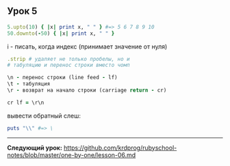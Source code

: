 ## Урок 5

```ruby
5.upto(10) { |x| print x, " " } #=> 5 6 7 8 9 10
50.downto(-50) { |x| print x, " " }
```
i - писать, когда индекс (принимает значение от нуля)


```ruby
.strip # удаляет не только пробелы, но и
# табуляцию и перенос строки вместо чомп
```

```ruby
\n - перенос строки (line feed - lf)
\t - табуляция
\r - возврат на начало строки (carriage return - cr)

cr lf = \r\n
```
вывести обратный слеш:
```ruby
puts "\\" #=> \
```

---
**Следующий урок:**  https://github.com/krdprog/rubyschool-notes/blob/master/one-by-one/lesson-06.md